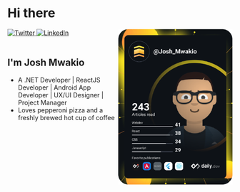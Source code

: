 # Hi there 

<div align="left">
  <a href="https://twitter.com/Josh_Mwakio">
    <img
      src="https://img.shields.io/twitter/follow/omBratteng?label=Twitter&logo=twitter&style=flat-square&color=1da1f2&logoColor=ffffff"
      alt="Twitter"
    />
  </a>
  <a href="https://www.linkedin.com/in/joshmwakio/">
    <img
      src="https://img.shields.io/static/v1?logo=linkedin&style=flat-square&color=0072b1&label=LinkedIn&message=%E2%98%86"
      alt="LinkedIn"
    />
  </a>

  <a href="https://api.daily.dev/get?r=joshmwakio" target="_blank">
    <img
      width="256"
      align="right"
      src="https://raw.githubusercontent.com/joshmwakio/joshmwakio/3b6ed6f4bec2ba03de99337139846b79a247011f/devcard.svg"
    />
  </a>
</div>

<br />

## I'm Josh Mwakio

- A .NET Developer | ReactJS Developer | Android App Developer | UX/UI Designer | Project Manager
- Loves pepperoni pizza and a freshly brewed hot cup of coffee


